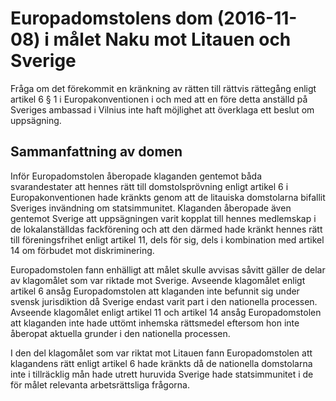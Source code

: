 # Europadomstolens dom (2016-11-08) i målet Naku mot Litauen och Sverige

Fråga om det förekommit en kränkning av rätten till rättvis rättegång enligt artikel 6 § 1 i Europakonventionen i och med att en före detta anställd på Sveriges ambassad i Vilnius inte haft möjlighet att överklaga ett beslut om uppsägning.

## Sammanfattning av domen

Inför Europadomstolen åberopade klaganden gentemot båda svarandestater att hennes rätt till domstolsprövning enligt artikel 6 i Europakonventionen hade kränkts genom att de litauiska domstolarna bifallit Sveriges invändning om statsimmunitet. Klaganden åberopade även gentemot Sverige att uppsägningen varit kopplat till hennes medlemskap i de lokalanställdas fackförening och att den därmed hade kränkt hennes rätt till föreningsfrihet enligt artikel 11, dels för sig, dels i kombination med artikel 14 om förbudet mot diskriminering.

Europadomstolen fann enhälligt att målet skulle avvisas såvitt gäller de delar av klagomålet som var riktade mot Sverige. Avseende klagomålet enligt artikel 6 ansåg Europadomstolen att klaganden inte befunnit sig under svensk jurisdiktion då Sverige endast varit part i den nationella processen. Avseende klagomålet enligt artikel 11 och artikel 14 ansåg Europadomstolen att klaganden inte hade uttömt inhemska rättsmedel eftersom hon inte åberopat aktuella grunder i den nationella processen.

I den del klagomålet som var riktat mot Litauen fann Europadomstolen att klagandens rätt enligt artikel 6 hade kränkts då de nationella domstolarna inte i tillräcklig mån hade utrett huruvida Sverige hade statsimmunitet i de för målet relevanta arbetsrättsliga frågorna.
